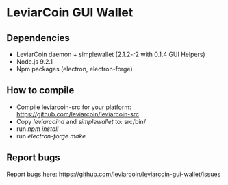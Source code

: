 # LeviarCoin GUI Wallet

## Dependencies
- LeviarCoin daemon + simplewallet (2.1.2-r2 with 0.1.4 GUI Helpers)
- Node.js 9.2.1
- Npm packages (electron, electron-forge)

## How to compile
- Compile leviarcoin-src for your platform: https://github.com/leviarcoin/leviarcoin-src
- Copy *leviarcoind* and *simplewallet* to: src/bin/
- run *npm install*
- run *electron-forge make*

## Report bugs
Report bugs here:
https://github.com/leviarcoin/leviarcoin-gui-wallet/issues
